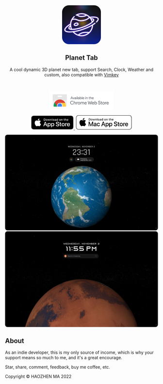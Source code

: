 <br/>  
<div align="center">
   <img src="./src/assets/icon-browser-256.png" alt="" width="128">
</div>

<h2 align="center">
  <strong>Planet Tab</strong>
</h2> 
<p align="center">
  A cool dynamic 3D planet new tab, support Search, Clock, Weather and custom,
                also compatible with <a class="text-blue-500" target="_blank" href="https://haojen.github.io/vimkey/#/">Vimkey</a>
</p>

[//]: # (<p align="center">)

[//]: # (  <span>English</span> | <a href="/README-zh.md">简体中文</a>)

[//]: # (</p>)

<br>

<p align="center">
    <a href="https://chrome.google.com/webstore/detail/planet-tab/jcedhcihkblmpjhkbjobchnonaackgjl">
        <img src="./src/assets/chrome-webstore.svg" width="210">
    </a>
</p>

<p align="center">
    <a href="https://itunes.apple.com/app/id6444109404">
        <img src="./src/assets/Download_on_the_App_Store_Badge_US-UK_RGB_blk_092917.svg" width="140">
    </a>
    <a href="https://itunes.apple.com/app/id6444109404">
        <img src="./src/assets/Download_on_the_Mac_App_Store_Badge_US-UK_RGB_wht_092917.svg" width="184" style="margin-left: 4px;">
    </a>
</p>

<p align="center">
    <img src="./src/assets/macOS-earth.jpg" alt="" style="border-radius: 8px">
    <img src="./src/assets/macOS-mars.jpg" alt="" style="border-radius: 8px">
</p>   


<h2>About</h2>

As an indie developer, this is my only source of income, which is why your support means so much to me, and it's a great encourage.

Star, share, comment, feedback, buy me coffee, etc.

Copyright © HAOZHEN MA 2022
